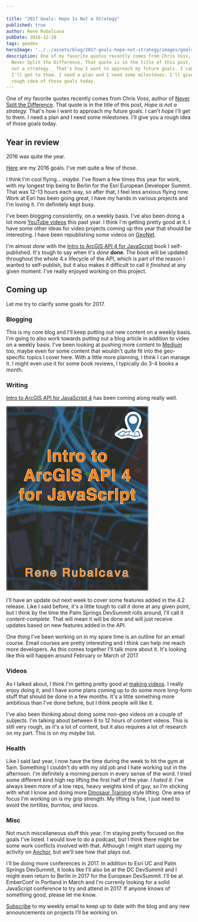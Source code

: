 ```yaml
---

title: "2017 Goals: Hope Is Not a Strategy"
published: true
author: Rene Rubalcava
pubDate: 2016-12-28
tags: geodev
heroImage: '../../assets/blog/2017-goals-hope-not-strategy/images/goals2017.jpg'
description: One of my favorite quotes recently comes from Chris Voss, author of
  Never Split the Difference. That quote is in the title of this post, _Hope is
  not a strategy._ That's how I want to approach my future goals. I can't _hope_
  I'll get to them. I need a plan and I need some milestones. I'll give you a
  rough idea of those goals today.
---
```


One of my favorite quotes recently comes from Chris Voss, author of
[Never Split the Difference](http://amzn.to/2hu7Fqs). That quote is in the title
of this post, _Hope is not a strategy._ That's how I want to approach my future
goals. I can't _hope_ I'll get to them. I need a plan and I need some
milestones. I'll give you a rough idea of those goals today.

## Year in review

2016 was quite the year.

[Here](https://odoe.net/blog/2016-goals-more-cowbell/) are my 2016 goals. I've
met quite a few of those.

I think I'm cool flying... _maybe_. I've flown a few times this year for work,
with my longest trip being to Berlin for the Esri European Developer Summit.
That was 12-13 hours each way, so after that, I feel less anxious flying now.
Work at Esri has been going great, I have my hands in various projects and I'm
loving it. I'm definitely kept busy.

I've been blogging consistently, on a weekly basis. I've also been doing a lot
more [YouTube videos](https://www.youtube.com/c/ReneRubalcava) this past year. I
think I'm getting pretty good at it. I have some other ideas for video projects
coming up this year that should be interesting. I have been republishing some
videos on
[GeoNet](https://geonet.esri.com/community/developers/web-developers/arcgis-api-for-javascript/content?filterID=contentstatus%5Bpublished%5D~objecttype~objecttype%5Bvideo%5D).

I'm almost _done_ with the
[Intro to ArcGIS API 4 for JavaScript](https://leanpub.com/arcgis-js-api-4) book
I self-published. It's tough to say when it's _done_ **done**. The book will be
updated throughout the whole 4.x lifecycle of the API, which is part of the
reason I wanted to self-publish, but it also makes it difficult to call it
_finished_ at any given moment. I've really enjoyed working on this project.

## Coming up

Let me try to clarify some goals for 2017.

### Blogging

This is my core blog and I'll keep putting out new content on a weekly basis.
I'm going to also work towards putting out a blog article in addition to video
on a weekly basis. I've been looking at pushing more content to
[Medium](https://medium.com/@odoenet) too, maybe even for some content that
wouldn't quite fit into the geo-specific topics I cover here. With a little more
planning, I think I can manage it. I might even use it for some book reviews, I
typically do 3-4 books a month.

### Writing

[Intro to ArcGIS API for JavaScript 4](https://leanpub.com/arcgis-js-api-4) has
been coming along really well.

[![intro to esrijs4](../../assets/blog/2017-goals-hope-not-strategy/images/esrijs4-book-cover-new.png)](https://leanpub.com/arcgis-js-api-4)

I'll have an update out next week to cover some features added in the 4.2
release. Like I said before, it's a little tough to call it done at any given
point, but I think by the time the Palm Springs DevSummit rolls around, I'll
call it _content-complete_. That will mean it will be done and will just receive
updates based on new features added in the API.

One thing I've been working on in my spare time is an outline for an email
course. Email courses are pretty interesting and I think can help me reach more
developers. As this comes together I'll talk more about it. It's looking like
this will happen around February or March of 2017.

### Videos

As I talked about, I think I'm getting pretty good at
[making videos](https://www.youtube.com/c/ReneRubalcava). I really enjoy doing
it, and I have some plans coming up to do some more long-form stuff that should
be done in a few months. It's a little something more ambitious than I've done
before, but I think people will like it.

I've also been thinking about doing some non-geo videos on a couple of subjects.
I'm talking about between 6 to 12 hours of content videos. This is still very
rough, as it's a lot of content, but it also requires a lot of research on my
part. This is on my _maybe_ list.

### Health

Like I said last year, I now have the time during the week to hit the gym at
5am. Something I couldn't do with my old job and I hate working out in the
afternoon. I'm definitely a morning person in every sense of the word. I tried
some different kind high rep lifting the first half of the year. _I hated it_.
I've always been more of a low reps, heavy weights kind of guy, so I'm sticking
with what I know and doing more
[Dinosaur Training](http://www.brookskubik.com/products.html) style lifting. One
area of focus I'm working on is my grip strength. My lifting is fine, I just
need to avoid the _tortillas, burritos, and tacos_.

### Misc

Not much miscellaneous stuff this year. I'm staying pretty focused on the goals
I've listed. I would love to do a podcast, but I think there might be some work
conflicts involved with that. Although I might start upping my activity on
[Anchor](https://anchor.fm/), but we'll see how that plays out.

I'll be doing more conferences in 2017. In addition to Esri UC and Palm Springs
DevSummit, it looks like I'll also be at the DC DevSummit and I might even
return to Berlin in 2017 for the European DevSummit. I'll be at EmberConf in
Portland in March and I'm currenly looking for a solid JavaScript conference to
try and attend in 2017. If anyone knows of something good, please let me know.

[Subscribe](https://odoe.net/blog/sign-up/) to my weekly email to keep up to
date with the blog and any new announcements on projects I'll be working on.
